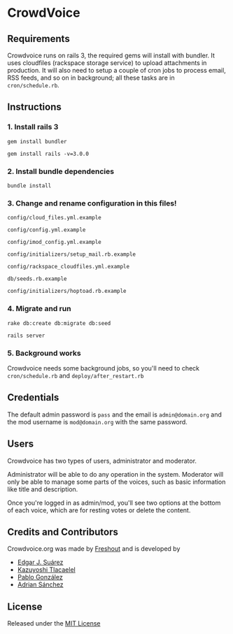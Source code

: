 # CrowdVoice

## Requirements

Crowdvoice runs on rails 3, the required gems will install with bundler. It uses cloudfiles (rackspace storage service) to upload attachments in production.
It will also need to setup a couple of cron jobs to process email, RSS feeds, and so on in background; all these tasks are in `cron/schedule.rb`.

## Instructions

### 1. Install rails 3
  
`gem install bundler`

`gem install rails -v=3.0.0`

### 2. Install bundle dependencies

`bundle install`

### 3. Change and rename configuration in this files!

`config/cloud_files.yml.example`

`config/config.yml.example`

`config/imod_config.yml.example`

`config/initializers/setup_mail.rb.example`

`config/rackspace_cloudfiles.yml.example`

`db/seeds.rb.example`

`config/initializers/hoptoad.rb.example`

### 4. Migrate and run

`rake db:create db:migrate db:seed`

`rails server`

### 5. Background works

Crowdvoice needs some background jobs, so you'll need to check `cron/schedule.rb` and `deploy/after_restart.rb`

## Credentials

The default admin password is `pass` and the email is `admin@domain.org` and the mod username is
`mod@domain.org` with the same password.

## Users

Crowdvoice has two types of users, administrator and moderator.

Administrator will be able to do any operation in the system. Moderator will only be able to manage some
parts of the voices, such as basic information like title and description.

Once you're logged in as admin/mod, you'll see two options at the bottom of each voice, which are for
resting votes or delete the content.

## Credits and Contributors

Crowdvoice.org was made by [Freshout](http://freshout.us) and is developed by

* [Edgar J. Suárez](http://github.com/edgarjs)
* [Kazuyoshi Tlacaelel](http://github.com/ktlacaelel)
* [Pablo González](http://github.com/aukan)
* [Adrian Sánchez](http://github.com/adrianss)

## License

Released under the [MIT License](http://www.opensource.org/licenses/mit-license.php)


